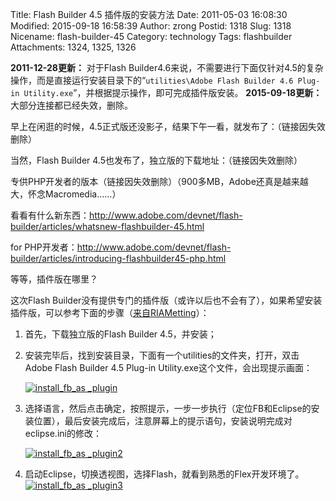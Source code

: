Title: Flash Builder 4.5 插件版的安装方法
Date: 2011-05-03 16:08:30
Modified: 2015-09-18 16:58:39
Author: zrong
Postid: 1318
Slug: 1318
Nicename: flash-builder-45
Category: technology
Tags: flashbuilder
Attachments: 1324, 1325, 1326

**2011-12-28更新：** 对于Flash Builder4.6来说，不需要进行下面仅针对4.5的复杂操作，而是直接运行安装目录下的“`utilities\Adobe Flash Builder 4.6 Plug-in Utility.exe`”，并根据提示操作，即可完成插件版安装。
**2015-09-18更新：** 大部分连接都已经失效，删除。

早上在闲逛的时候，4.5正式版还没影子，结果下午一看，就发布了：（链接因失效删除）

当然，Flash Builder 4.5也发布了，独立版的下载地址：（链接因失效删除）

专供PHP开发者的版本（链接因失效删除）（900多MB，Adobe还真是越来越大，怀念Macromedia……）

看看有什么新东西：<http://www.adobe.com/devnet/flash-builder/articles/whatsnew-flashbuilder-45.html>

for PHP开发者：<http://www.adobe.com/devnet/flash-builder/articles/introducing-flashbuilder45-php.html>

等等，插件版在哪里？<!--more-->

这次Flash Builder没有提供专门的插件版（或许以后也不会有了），如果希望安装插件版，可以参考下面的步骤（[来自RIAMetting](http://www.riameeting.com/node/1011)）：

1.  首先，下载独立版的Flash Builder 4.5，并安装；
2.  安装完毕后，找到安装目录，下面有一个utilities的文件夹，打开，双击Adobe Flash Builder 4.5 Plug-in Utility.exe这个文件，会出现提示画面：  

    [![](/wp-content/uploads/2011/05/install_fb_as-_plugin.png "install_fb_as _plugin")](/wp-content/uploads/2011/05/install_fb_as-_plugin.png)
3.  选择语言，然后点击确定，按照提示，一步一步执行（定位FB和Eclipse的安装位置），最后安装完成后，注意屏幕上的提示语句，安装说明完成对eclipse.ini的修改：  

    [![](/wp-content/uploads/2011/05/install_fb_as-_plugin2.png "install_fb_as _plugin2")](/wp-content/uploads/2011/05/install_fb_as-_plugin2.png)
4.  启动Eclipse，切换透视图，选择Flash，就看到熟悉的Flex开发环境了。[![](/wp-content/uploads/2011/05/install_fb_as-_plugin3.png "install_fb_as _plugin3")](/wp-content/uploads/2011/05/install_fb_as-_plugin3.png)

